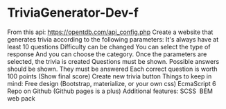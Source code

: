 # TriviaGenerator-Dev-f

From this api: https://opentdb.com/api_config.php
Create a website that generates trivia according to the following parameters:
It's always have at least 10 questions
Difficulty can be changed
You can select the type of response
And you can choose the category.
Once the parameters are selected, the trivia is created
Questions must be shown.
Possible answers should be shown.
They must be answered
Each correct question is worth 100 points (Show final score)
Create new trivia button
Things to keep in mind:
Free design (Bootstrap, materialize, or your own css)
EcmaScript 6
Repo on Github (Github pages is a plus)
Additional features:
SCSS&nbsp;
BEM
web pack
